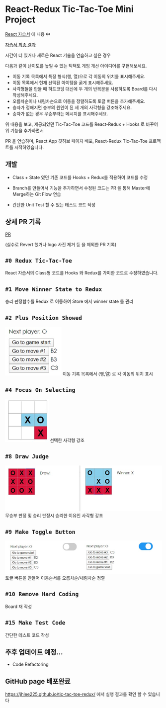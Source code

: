# React-Redux Tic-Tac-Toe Mini Project

[React 자습서](https://ko.reactjs.org/tutorial/tutorial.html) 에 내용 中

[자습서 최종 결과](https://codepen.io/gaearon/pen/gWWZgR?editors=0010)

시간이 더 있거나 새로운 React 기술을 연습하고 싶은 경우 

다음과 같이 난이도를 높일 수 있는 틱택토 게임 개선 아이디어를 구현해보세요.

- 이동 기록 목록에서 특정 형식(행, 열)으로 각 이동의 위치를 표시해주세요.
- 이동 목록에서 현재 선택된 아이템을 굵게 표시해주세요.
- 사각형들을 만들 때 하드코딩 대신에 두 개의 반복문을 사용하도록 Board를 다시 작성해주세요.
- 오름차순이나 내림차순으로 이동을 정렬하도록 토글 버튼을 추가해주세요.
- 승자가 정해지면 승부의 원인이 된 세 개의 사각형을 강조해주세요.
- 승자가 없는 경우 무승부라는 메시지를 표시해주세요.

위 내용을 보고, 제공되있던 Tic-Tac-Toe 코드를 React-Redux + Hooks 로 바꾸어 위 기능을 추가하면서 

PR 을 연습하며, React App 깃허브 페이지 배포, React-Redux Tic-Tac-Toe 프로젝트를 시작하였습니다.

## 개발

- Class + State 였던 기존 코드를 Hooks + Redux를 적용하여 코드를 수정

- Branch를 만들어서 기능을 추가하면서 수정된 코드는 PR 을 통해 Master에 Merge하는 Git Flow 연습

- 간단한 Unit Test 할 수 있는 테스트 코드 작성


## 상세 PR 기록

[PR](https://github.com/jhlee225/tic-tac-toe-redux/pulls?q=is%3Apr+is%3Aclosed)

(실수로 Revert 했거나 logo 사진 제거 등 을 제외한 PR 기록)

## `#0 Redux Tic-Tac-Toe`

React 자습서의 Class형 코드를 Hooks 와 Redux를 가미한 코드로 수정하였습니다.

## `#1 Move Winner State to Redux`

승리 판정함수를 Redux 로 이동하여 Store 에서 winner state 를 관리

## `#2 Plus Position Showed`

<img src="./ReadMe/MoveLoc.jpg">
이동 기록 목록에서 (행,열) 로 각 이동의 위치 표시

## `#4 Focus On Selecting`

<img src="./ReadMe/Selecting.jpg">
선택한 사각형 강조

## `#8 Draw Judge`

<img src="./ReadMe/DrawAndWin.jpg">
무승부 판정 및 승리 판정시 승리한 이유인 사각형 강조

## `#9 Make Toggle Button`

<img src="./ReadMe/ToggleBtn.jpg">
토글 버튼을 만들어 이동순서를 오름차순/내림차순 정렬

## `#10 Remove Hard Coding`

Board 재 작성

## `#15 Make Test Code`

간단한 테스트 코드 작성

## 추후 업데이트 예정...

- Code Refactoring

## GitHub page 배포완료

https://jhlee225.github.io/tic-tac-toe-redux/ 에서 실행 결과를 확인 할 수 있습니다
